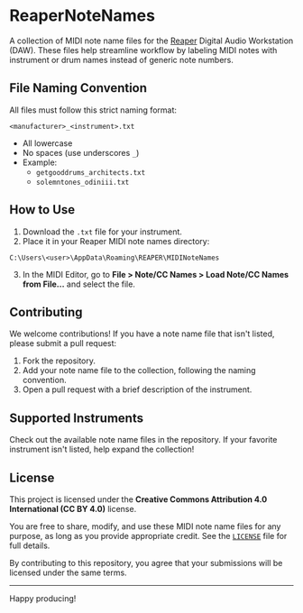 # ReaperNoteNames

A collection of MIDI note name files for the [Reaper](https://www.reaper.fm/) Digital Audio Workstation (DAW). These files help streamline workflow by labeling MIDI notes with instrument or drum names instead of generic note numbers.

## File Naming Convention

All files must follow this strict naming format:

```
<manufacturer>_<instrument>.txt
```

- All lowercase
- No spaces (use underscores `_`)
- Example:  
  - `getgooddrums_architects.txt`  
  - `solemntones_odiniii.txt`

## How to Use

1. Download the `.txt` file for your instrument.
2. Place it in your Reaper MIDI note names directory:

```
C:\Users\<user>\AppData\Roaming\REAPER\MIDINoteNames
```

3. In the MIDI Editor, go to **File > Note/CC Names > Load Note/CC Names from File...** and select the file.

## Contributing

We welcome contributions! If you have a note name file that isn't listed, please submit a pull request:

1. Fork the repository.
2. Add your note name file to the collection, following the naming convention.
3. Open a pull request with a brief description of the instrument.

## Supported Instruments

Check out the available note name files in the repository. If your favorite instrument isn't listed, help expand the collection!

## License

This project is licensed under the **Creative Commons Attribution 4.0 International (CC BY 4.0)** license.  

You are free to share, modify, and use these MIDI note name files for any purpose, as long as you provide appropriate credit. See the [`LICENSE`](LICENSE) file for full details.  

By contributing to this repository, you agree that your submissions will be licensed under the same terms.

---

Happy producing!
